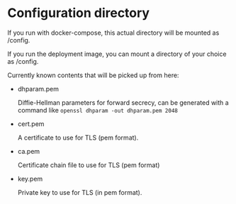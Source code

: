 # Configuration directory

If you run with docker-compose, this actual directory will be mounted as /config.

If you run the deployment image, you can mount a directory of your choice as /config.

Currently known contents that will be picked up from here:

* dhparam.pem

   Diffie-Hellman parameters for forward secrecy, can be generated with a command like
   `openssl dhparam -out dhparam.pem 2048`  

* cert.pem

   A certificate to use for TLS (pem format).

* ca.pem

   Certificate chain file to use for TLS (pem format)

* key.pem

   Private key to use for TLS (in pem format). 
